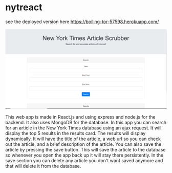 # nytreact

see the deployed version here https://boiling-tor-57598.herokuapp.com/

![site](/images/screen1.PNG)

This web app is made in React.js and using express and node.js for the backend. It also uses MongoDB for the database.
In this app you can search for an article in the New York Times database using an ajax request. It will display the top 5 
results in the results card. The results will display dynamically. It will have the title of the article, a web url so you can 
check out the article, and a brief description of the article. You can also save the article by pressing the save button. This will 
save the article to the database so whenever you open the app back up it will stay there persistently. In the save section you can
delete any article you don't want saved anymore and that will delete it from the database.